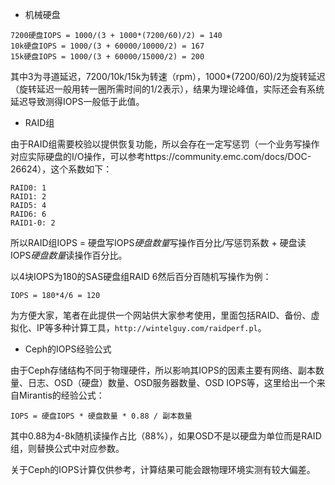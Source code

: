 * 机械硬盘

```
7200硬盘IOPS = 1000/(3 + 1000*(7200/60)/2) = 140
10k硬盘IOPS = 1000/(3 + 60000/10000/2) = 167
15k硬盘IOPS = 1000/(3 + 60000/15000/2) = 200
```

其中3为寻道延迟，7200/10k/15k为转速（rpm），1000*(7200/60)/2为旋转延迟（旋转延迟一般用转一圈所需时间的1/2表示），结果为理论峰值，实际还会有系统延迟导致测得IOPS一般低于此值。

* RAID组

由于RAID组需要校验以提供恢复功能，所以会存在一定写惩罚（一个业务写操作对应实际硬盘的I/O操作，可以参考https://community.emc.com/docs/DOC-26624），这个系数如下：
```
RAID0: 1
RAID1: 2
RAID5: 4
RAID6: 6
RAID1-0: 2
```

所以RAID组IOPS = 硬盘写IOPS*硬盘数量*写操作百分比/写惩罚系数 + 硬盘读IOPS*硬盘数量*读操作百分比。

以4块IOPS为180的SAS硬盘组RAID 6然后百分百随机写操作为例：

```
IOPS = 180*4/6 = 120
```

为方便大家，笔者在此提供一个网站供大家参考使用，里面包括RAID、备份、虚拟化、IP等多种计算工具，`http://wintelguy.com/raidperf.pl`。

* Ceph的IOPS经验公式

由于Ceph存储结构不同于物理硬件，所以影响其IOPS的因素主要有网络、副本数量、日志、OSD（硬盘）数量、OSD服务器数量、OSD IOPS等，这里给出一个来自Mirantis的经验公式：

```
IOPS = 硬盘IOPS * 硬盘数量 * 0.88 / 副本数量
```

其中0.88为4-8k随机读操作占比（88%），如果OSD不是以硬盘为单位而是RAID组，则替换公式中对应参数。

关于Ceph的IOPS计算仅供参考，计算结果可能会跟物理环境实测有较大偏差。